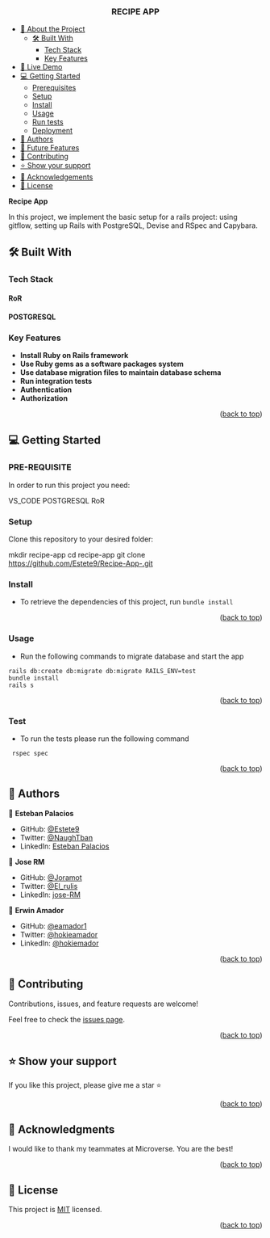 <a name="readme-top"></a>

<div align="center">
  
  <br/>

  <h3><b>RECIPE APP</b></h3>

</div>

- [📖 About the Project](#about-project)
  - [🛠 Built With](#built-with)
    - [Tech Stack](#tech-stack)
    - [Key Features](#key-features)
- [🚀 Live Demo](#live-demo)
- [💻 Getting Started](#getting-started)
  - [Prerequisites](#prerequisites)
  - [Setup](#setup)
  - [Install](#install)
  - [Usage](#usage)
  - [Run tests](#run-tests)
  - [Deployment](#deployment)
- [👥 Authors](#authors)
- [🔭 Future Features](#future-features)
- [🤝 Contributing](#contributing)
- [⭐️ Show your support](#support)
- [🙏 Acknowledgements](#acknowledgements)
- [📝 License](#license)


**Recipe App** 

In this project, we implement the basic setup for a rails project: using gitflow, setting up Rails with PostgreSQL, Devise and RSpec and Capybara.

## 🛠 Built With <a name="built-with"></a>

### Tech Stack <a name="tech-stack"></a>

#### RoR
#### POSTGRESQL

### Key Features <a name="key-features"></a>

- **Install Ruby on Rails framework**
- **Use Ruby gems as a software packages system**
- **Use database migration files to maintain database schema**
- **Run integration tests**
- **Authentication**
- **Authorization**

<p align="right">(<a href="#readme-top">back to top</a>)</p>


## 💻 Getting Started <a name="getting-started"></a>

### PRE-REQUISITE

In order to run this project you need:

 VS_CODE 
 POSTGRESQL
 RoR

### Setup

Clone this repository to your desired folder:

  mkdir recipe-app
  cd recipe-app
  git clone https://github.com/Estete9/Recipe-App-.git

  ### Install <a name="install">

- To retrieve the dependencies of this project, run `bundle install`

<p align="right">(<a href="#readme-top">back to top</a>)</p>

  ### Usage <a name="usage">

- Run the following commands to migrate database and start the app
```
rails db:create db:migrate db:migrate RAILS_ENV=test
bundle install
rails s
```
<p align="right">(<a href="#readme-top">back to top</a>)</p>

### Test <a name="test">

- To run the tests please run the following command
```
 rspec spec
```
<p align="right">(<a href="#readme-top">back to top</a>)</p>

## 👥 Authors <a name="authors"></a>

👤 **Esteban Palacios**

- GitHub: [@Estete9](https://github.com/Estete9)
- Twitter: [@NaughTban](https://twitter.com/NaughTban)
- LinkedIn: [Esteban Palacios](https://www.linkedin.com/in/dev-esteban-palacios/)

👤 **Jose RM**

- GitHub: [@Joramot](https://github.com/joramot)
- Twitter: [@El_rulis](https://twitter.com/el_rulis)
- LinkedIn: [jose-RM](https://linkedin.com/in/jose-RM)

👤 **Erwin Amador**

- GitHub: [@eamador1](https://github.com/eamador1)
- Twitter: [@hokieamador](https://twitter.com/hokieamador)
- LinkedIn: [@hokiemador](https://www.linkedin.com/in/hokieamador/)

<p align="right">(<a href="#readme-top">back to top</a>)</p>

## 🤝 Contributing <a name="contributing"></a>

Contributions, issues, and feature requests are welcome!

Feel free to check the [issues page](https://github.com/Estete9/Recipe-App-/issues).

<p align="right">(<a href="#readme-top">back to top</a>)</p>


## ⭐️ Show your support <a name="support"></a>

If you like this project, please give me a star ⭐️

<p align="right">(<a href="#readme-top">back to top</a>)</p>


## 🙏 Acknowledgments <a name="acknowledgements"></a>

I would like to thank my teammates at Microverse. You are the best!

<p align="right">(<a href="#readme-top">back to top</a>)</p>


## 📝 License <a name="license"></a>

This project is [MIT](./LICENSE) licensed.

<p align="right">(<a href="#readme-top">back to top</a>)</p>

